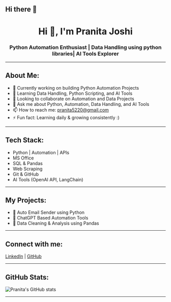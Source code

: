 ## Hi there 👋<h1 align="center">Hi 👋, I'm Pranita Joshi</h1>
<h3 align="center">Python Automation Enthusiast | Data Handling using python libraries| AI Tools Explorer</h3>

---

## About Me:
- 🔭 Currently working on building Python Automation Projects  
- 🌱 Learning Data Handling, Python Scripting, and AI Tools  
- 👯 Looking to collaborate on Automation and Data Projects  
- 💬 Ask me about Python, Automation, Data Handling, and AI Tools  
- 📫 How to reach me: pranita5220@gmail.com  
- ⚡ Fun fact: Learning daily & growing consistently :)

---

## Tech Stack:
- Python | Automation | APIs  
- MS Office
- SQL & Pandas  
- Web Scraping  
- Git & GitHub  
- AI Tools (OpenAI API, LangChain)  

---

## My Projects:
- 🔹 Auto Email Sender using Python   
- 🔹 ChatGPT Based Automation Tools  
- 🔹 Data Cleaning & Analysis using Pandas  

---

## Connect with me:
[LinkedIn](https://www.linkedin.com/in/pranita-joshi-0084b1352) | [GitHub](https://github.com/Pranita0102)

---

## GitHub Stats:
![Pranita's GitHub stats](https://github-readme-stats.vercel.app/api?username=Pranita0102&show_icons=true&theme=tokyonight)

---


<!--
**Pranita0102/Pranita0102** is a ✨ _special_ ✨ repository because its `README.md` (this file) appears on your GitHub profile.

Here are some ideas to get you started:

- 🔭 I’m currently working on ...
- 🌱 I’m currently learning ...
- 👯 I’m looking to collaborate on ...
- 🤔 I’m looking for help with ...
- 💬 Ask me about ...
- 📫 How to reach me: ...
- 😄 Pronouns: ...
- ⚡ Fun fact: ...
-->
